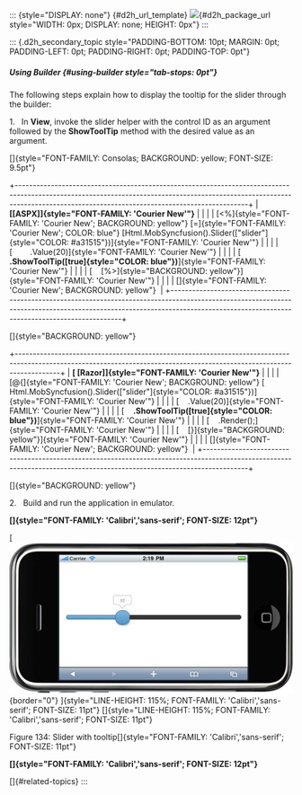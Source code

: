 ::: {style="DISPLAY: none"}
[](ms-xhelp:///?Id=d2h_url_template){#d2h_url_template} ![](!package_url!){#d2h_package_url style="WIDTH: 0px; DISPLAY: none; HEIGHT: 0px"}
:::

::: {.d2h_secondary_topic style="PADDING-BOTTOM: 10pt; MARGIN: 0pt; PADDING-LEFT: 0pt; PADDING-RIGHT: 0pt; PADDING-TOP: 0pt"}
##### Using Builder {#using-builder style="tab-stops: 0pt"}

The following steps explain how to display the tooltip for the slider through the builder:

1.   In **View**, invoke the slider helper with the control ID as an argument followed by the **ShowToolTip** method with the desired value as an argument.

[]{style="FONT-FAMILY: Consolas; BACKGROUND: yellow; FONT-SIZE: 9.5pt"} 

+----------------------------------------------------------------------------------------------------------------------------------------------------------------------------------------------------------------------------+
| **[\[ASPX\]]{style="FONT-FAMILY: 'Courier New'"}**                                                                                                                                                                         |
|                                                                                                                                                                                                                            |
| [\<%]{style="FONT-FAMILY: 'Courier New'; BACKGROUND: yellow"} [=]{style="FONT-FAMILY: 'Courier New'; COLOR: blue"} [Html.MobSyncfusion().Slider([\"slider\"]{style="COLOR: #a31515"})]{style="FONT-FAMILY: 'Courier New'"} |
|                                                                                                                                                                                                                            |
| [        .Value(20)]{style="FONT-FAMILY: 'Courier New'"}                                                                                                                                                                   |
|                                                                                                                                                                                                                            |
| [        **.ShowToolTip([true]{style="COLOR: blue"})**]{style="FONT-FAMILY: 'Courier New'"}                                                                                                                                |
|                                                                                                                                                                                                                            |
| [    [%\>]{style="BACKGROUND: yellow"}]{style="FONT-FAMILY: 'Courier New'"}                                                                                                                                                |
|                                                                                                                                                                                                                            |
| []{style="FONT-FAMILY: 'Courier New'; BACKGROUND: yellow"}                                                                                                                                                                 |
+----------------------------------------------------------------------------------------------------------------------------------------------------------------------------------------------------------------------------+

[]{style="BACKGROUND: yellow"} 

+------------------------------------------------------------------------------------------------------------------------------------------------------------------------+
| **[ \[Razor\]]{style="FONT-FAMILY: 'Courier New'"}**                                                                                                                   |
|                                                                                                                                                                        |
| [\@{]{style="FONT-FAMILY: 'Courier New'; BACKGROUND: yellow"} [ Html.MobSyncfusion().Slider([\"slider\"]{style="COLOR: #a31515"})]{style="FONT-FAMILY: 'Courier New'"} |
|                                                                                                                                                                        |
| [    .Value(20)]{style="FONT-FAMILY: 'Courier New'"}                                                                                                                   |
|                                                                                                                                                                        |
| [    **.ShowToolTip([true]{style="COLOR: blue"})**]{style="FONT-FAMILY: 'Courier New'"}                                                                                |
|                                                                                                                                                                        |
| [    .Render();]{style="FONT-FAMILY: 'Courier New'"}                                                                                                                   |
|                                                                                                                                                                        |
| [    [}]{style="BACKGROUND: yellow"}]{style="FONT-FAMILY: 'Courier New'"}                                                                                              |
|                                                                                                                                                                        |
| []{style="FONT-FAMILY: 'Courier New'; BACKGROUND: yellow"}                                                                                                             |
+------------------------------------------------------------------------------------------------------------------------------------------------------------------------+

[]{style="BACKGROUND: yellow"} 

2.   Build and run the application in emulator.

**[]{style="FONT-FAMILY: 'Calibri','sans-serif'; FONT-SIZE: 12pt"}**  

[ ![Description: C:\\Users\\krishnarajd\\Desktop\\tooltip.png](ImagesExt/image103_216.jpg){border="0"} ]{style="LINE-HEIGHT: 115%; FONT-FAMILY: 'Calibri','sans-serif'; FONT-SIZE: 11pt"} []{style="LINE-HEIGHT: 115%; FONT-FAMILY: 'Calibri','sans-serif'; FONT-SIZE: 11pt"}

Figure 134: Slider with tooltip[]{style="FONT-FAMILY: 'Calibri','sans-serif'; FONT-SIZE: 11pt"}

**[]{style="FONT-FAMILY: 'Calibri','sans-serif'; FONT-SIZE: 12pt"}**  

[]{#related-topics}
:::
